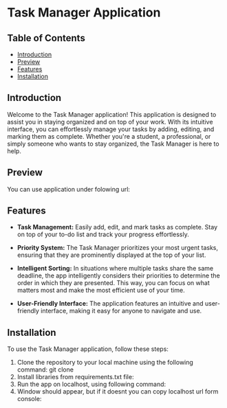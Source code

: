 # Task Manager Application

## Table of Contents
- [Introduction](##introduction)
- [Preview](##Preview)
- [Features](##features)
- [Installation](##installation)
## Introduction

Welcome to the Task Manager application! This application is designed to assist you in staying organized and on top of your work. With its intuitive interface, you can effortlessly manage your tasks by adding, editing, and marking them as complete. Whether you're a student, a professional, or simply someone who wants to stay organized, the Task Manager is here to help.

## Preview

You can use application under folowing url:

## Features

- **Task Management:** Easily add, edit, and mark tasks as complete. Stay on top of your to-do list and track your progress effortlessly.

- **Priority System:** The Task Manager prioritizes your most urgent tasks, ensuring that they are prominently displayed at the top of your list.

- **Intelligent Sorting:** In situations where multiple tasks share the same deadline, the app intelligently considers their priorities to determine the order in which they are presented. This way, you can focus on what matters most and make the most efficient use of your time.

- **User-Friendly Interface:** The application features an intuitive and user-friendly interface, making it easy for anyone to navigate and use.

## Installation

To use the Task Manager application, follow these steps:

1. Clone the repository to your local machine using the following command:
  git clone <repository-url>
2. Install libraries from requirements.txt file:
3. Run the app on localhost, using following command:
4. Window should appear, but if it doesnt you can copy localhost url form console:
  
